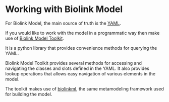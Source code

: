 # Working with Biolink Model

For Biolink Model, the main source of truth is the [YAML](biolink-model.yaml).

If you would like to work with the model in a programmatic way then make use of [Biolink Model Toolkit](https://github.com/biolink/biolink-model-toolkit).

It is a python library that provides convenience methods for querying the YAML.

Biolink Model Toolkit provides several methods for accessing and navigating the classes and slots defined in the YAML.
It also provides lookup operations that allows easy navigation of various elements in the model.

The toolkit makes use of [biolinkml](https://github.com/biolink/biolinkml), the same metamodeling framework used for 
building the model.
